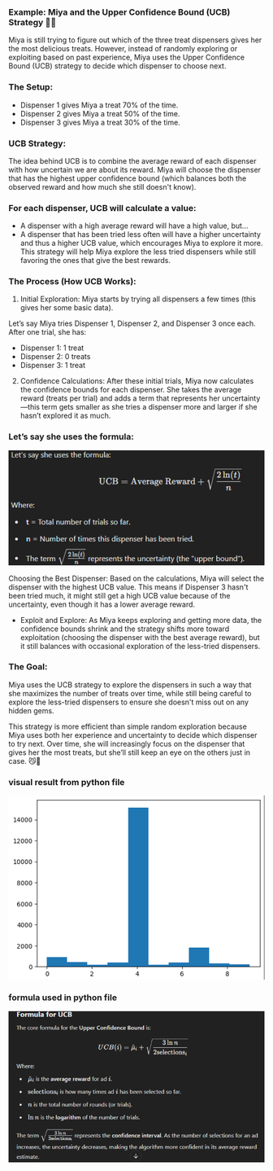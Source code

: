 ### Example: Miya and the Upper Confidence Bound (UCB) Strategy 🐾🍖
Miya is still trying to figure out which of the three treat dispensers gives her the most delicious treats. However, instead of randomly exploring or exploiting based on past experience, Miya uses the Upper Confidence Bound (UCB) strategy to decide which dispenser to choose next.

### The Setup:
* Dispenser 1 gives Miya a treat 70% of the time.
* Dispenser 2 gives Miya a treat 50% of the time.
* Dispenser 3 gives Miya a treat 30% of the time.
### UCB Strategy:
The idea behind UCB is to combine the average reward of each dispenser with how uncertain we are about its reward. Miya will choose the dispenser that has the highest upper confidence bound (which balances both the observed reward and how much she still doesn't know).

### For each dispenser, UCB will calculate a value:

* A dispenser with a high average reward will have a high value, but...
* A dispenser that has been tried less often will have a higher uncertainty and thus a higher UCB value, which encourages Miya to explore it more.
This strategy will help Miya explore the less tried dispensers while still favoring the ones that give the best rewards.

### The Process (How UCB Works):
1. Initial Exploration: Miya starts by trying all dispensers a few times (this gives her some basic data).

Let’s say Miya tries Dispenser 1, Dispenser 2, and Dispenser 3 once each. After one trial, she has:
* Dispenser 1: 1 treat
* Dispenser 2: 0 treats
* Dispenser 3: 1 treat

2. Confidence Calculations: After these initial trials, Miya now calculates the confidence bounds for each dispenser. She takes the average reward (treats per trial) and adds a term that represents her uncertainty—this term gets smaller as she tries a dispenser more and larger if she hasn’t explored it as much.

### Let’s say she uses the formula:

![](../../images/image_2025-02-02_204451396.png)
 
Choosing the Best Dispenser: Based on the calculations, Miya will select the dispenser with the highest UCB value. This means if Dispenser 3 hasn't been tried much, it might still get a high UCB value because of the uncertainty, even though it has a lower average reward.

* Exploit and Explore: As Miya keeps exploring and getting more data, the confidence bounds shrink and the strategy shifts more toward exploitation (choosing the dispenser with the best average reward), but it still balances with occasional exploration of the less-tried dispensers.

### The Goal:
Miya uses the UCB strategy to explore the dispensers in such a way that she maximizes the number of treats over time, while still being careful to explore the less-tried dispensers to ensure she doesn't miss out on any hidden gems.

This strategy is more efficient than simple random exploration because Miya uses both her experience and uncertainty to decide which dispenser to try next. Over time, she will increasingly focus on the dispenser that gives her the most treats, but she’ll still keep an eye on the others just in case. 😼🍖

### visual result from python file 

![](../../images/image_2025-02-03_215307255.png)

### formula used in python file 

![](../../images/image_2025-02-03_215504902.png)
